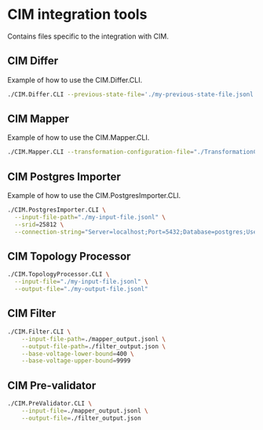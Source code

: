 # CIM integration tools

Contains files specific to the integration with CIM.

## CIM Differ

Example of how to use the CIM.Differ.CLI.

```sh
./CIM.Differ.CLI --previous-state-file='./my-previous-state-file.jsonl' --new-state-file='./my-new-state-file.jsonl' --output-file='./my-new-outputfile.jsonl'
```

## CIM Mapper

Example of how to use the CIM.Mapper.CLI.

```sh
./CIM.Mapper.CLI --transformation-configuration-file="./TransformationConfig.xml" --transformation-specification-name='specification_one,specification_two,specification_three'
```

## CIM Postgres Importer

Example of how to use the CIM.PostgresImporter.CLI.

```sh
./CIM.PostgresImporter.CLI \
  --input-file-path="./my-input-file.jsonl" \
  --srid=25812 \
  --connection-string="Server=localhost;Port=5432;Database=postgres;User Id=postgres;Password=postgres;"
```

## CIM Topology Processor

```sh
./CIM.TopologyProcessor.CLI \
  --input-file="./my-input-file.jsonl" \
  --output-file="./my-output-file.jsonl"
```

## CIM Filter

```sh
./CIM.Filter.CLI \
    --input-file-path=./mapper_output.jsonl \
    --output-file-path=./filter_output.json \
    --base-voltage-lower-bound=400 \
    --base-voltage-upper-bound=9999
```

## CIM Pre-validator

```sh
./CIM.PreValidator.CLI \
    --input-file=./mapper_output.jsonl \
    --output-file=./filter_output.json
```
